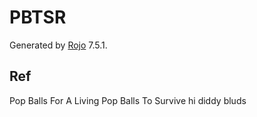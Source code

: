 # PBTSR
Generated by [Rojo](https://github.com/rojo-rbx/rojo) 7.5.1.

## Ref
Pop Balls For A Living
Pop Balls To Survive
hi diddy bluds
